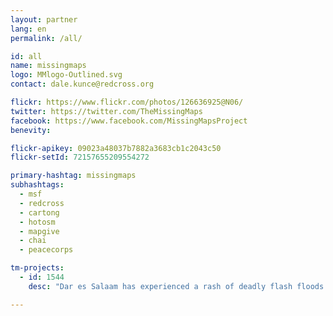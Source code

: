 ```yaml
---
layout: partner
lang: en
permalink: /all/

id: all
name: missingmaps
logo: MMlogo-Outlined.svg
contact: dale.kunce@redcross.org

flickr: https://www.flickr.com/photos/126636925@N06/
twitter: https://twitter.com/TheMissingMaps
facebook: https://www.facebook.com/MissingMapsProject
benevity:

flickr-apikey: 09023a48037b7882a3683cb1c2043c50
flickr-setId: 72157655209554272

primary-hashtag: missingmaps
subhashtags:
  - msf
  - redcross
  - cartong
  - hotosm
  - mapgive
  - chai
  - peacecorps

tm-projects:
  - id: 1544
    desc: "Dar es Salaam has experienced a rash of deadly flash floods in recent months, and the map data generated by this event will be used to develop an early warning system to alert residents of future flooding."

---
```

